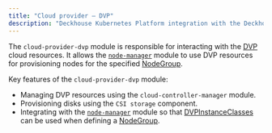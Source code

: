 ```yaml
---
title: "Cloud provider — DVP"
description: "Deckhouse Kubernetes Platform integration with the Deckhouse Virtualization Platform. Deployment of DKP clusters on top of the DVP."
---
```


The `cloud-provider-dvp` module is responsible for interacting with the [DVP](https://deckhouse.io/products/virtualization-platform/) cloud resources. It allows the [`node-manager`](/modules/node-manager/) module to use DVP resources for provisioning nodes for the specified [NodeGroup](/modules/node-manager/cr.html#nodegroup).

Key features of the `cloud-provider-dvp` module:

- Managing DVP resources using the `cloud-controller-manager` module.
- Provisioning disks using the `CSI storage` component.
- Integrating with the [`node-manager`](/modules/node-manager/) module so that [DVPInstanceClasses](cr.html#dvpinstanceclass) can be used when defining a [NodeGroup](/modules/node-manager/cr.html#nodegroup).
